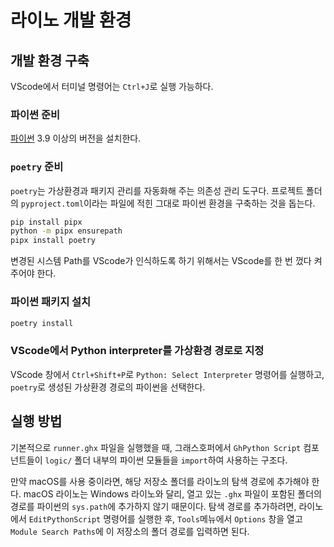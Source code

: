 # 라이노 개발 환경

## 개발 환경 구축

VScode에서 터미널 명령어는 `Ctrl+J`로 실행 가능하다.

### 파이썬 준비

[파이썬](https://www.python.org/) 3.9 이상의 버전을 설치한다.

### `poetry` 준비

`poetry`는 가상환경과 패키지 관리를 자동화해 주는 의존성 관리 도구다. 프로젝트 폴더의 `pyproject.toml`이라는 파일에 적힌 그대로 파이썬 환경을 구축하는 것을 돕는다.

```bash
pip install pipx
python -m pipx ensurepath
pipx install poetry
```

변경된 시스템 Path를 VScode가 인식하도록 하기 위해서는 VScode를 한 번 껐다 켜 주어야 한다.

### 파이썬 패키지 설치

```bash
poetry install
```

### VScode에서 Python interpreter를 가상환경 경로로 지정

VScode 창에서 `Ctrl+Shift+P`로 `Python: Select Interpreter` 명령어를 실행하고, `poetry`로 생성된 가상환경 경로의 파이썬을 선택한다.

## 실행 방법

기본적으로 `runner.ghx` 파일을 실행했을 때, 그래스호퍼에서 `GhPython Script` 컴포넌트들이 `logic/` 폴더 내부의 파이썬 모듈들을 `import`하여 사용하는 구조다.

만약 macOS를 사용 중이라면, 해당 저장소 폴더를 라이노의 탐색 경로에 추가해야 한다. macOS 라이노는 Windows 라이노와 달리, 열고 있는 `.ghx` 파일이 포함된 폴더의 경로를 파이썬의 `sys.path`에 추가하지 않기 때문이다. 탐색 경로를 추가하려면, 라이노에서 `EditPythonScript` 명령어를 실행한 후, `Tools`메뉴에서 `Options` 창을 열고 `Module Search Paths`에 이 저장소의 폴더 경로를 입력하면 된다.